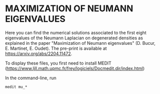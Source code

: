 # MAXIMIZATION OF NEUMANN EIGENVALUES

Here you can find the numerical solutions associated to the first eight eigenvalues of the Neumann Laplacian on degenerated densities as explained in the paper "Maximization of Neumann eigenvalues" (D. Bucur, E. Martinet, E. Oudet).
The pre-print is available at https://arxiv.org/abs/2204.11472.

To display these files, you first need to install MEDIT (https://www.ljll.math.upmc.fr/frey/logiciels/Docmedit.dir/index.html)

In the command-line, run

`medit mu_*`
